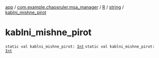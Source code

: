 [app](../../../index.md) / [com.example.chaosruler.msa_manager](../../index.md) / [R](../index.md) / [string](index.md) / [kablni_mishne_pirot](.)

# kablni_mishne_pirot

`static val kablni_mishne_pirot: `[`Int`](https://kotlinlang.org/api/latest/jvm/stdlib/kotlin/-int/index.html)
`static val kablni_mishne_pirot: `[`Int`](https://kotlinlang.org/api/latest/jvm/stdlib/kotlin/-int/index.html)